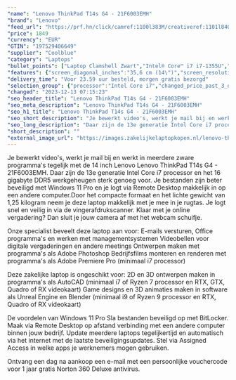 ```yaml
---
"name": "Lenovo ThinkPad T14s G4 - 21F6003EMH"
"brand": "Lenovo"
"feed_url": "https://prf.hn/click/camref:1100l383M/creativeref:1101l84031/destination:https%3A%2F%2Fwww.coolblue.nl%2Fproduct%2F933861"
"price": 1849
"currency": "EUR"
"GTIN": "197529406649"
"supplier": "Coolblue"
"category": "Laptops"
"bullet_points": ["Laptop Clamshell Zwart","Intel® Core™ i7 i7-1355U","35,6 cm (14\") WUXGA 1920 x 1200 Pixels IPS LED backlight 16:10","16 GB LPDDR5x-SDRAM 4800 MHz","512 GB SSD","Intel Iris Xe Graphics","Wi-Fi 6E (802.11ax) Bluetooth 5.1","Lithium-Polymeer (LiPo) 57 Wh 65 W","Windows 11 Pro"]
"features": {"screen_diagonal_inches":"35,6 cm (14\")","screen_resolution":"1920 x 1200 Pixels","processor_family":"Intel® Core™ i7","memory_size":"16 GB","memory_type":"LPDDR5x-SDRAM","total_storage_space":"512 GB","operating_system":"Windows 11 Pro","battery_capacity":"57 Wh","width":"317,5 mm","depth":"226,9 mm","height":"16,9 mm","weight":"1,25 kg"}
"delivery_time": "Voor 23.59 uur besteld, morgen gratis bezorgd"
"selection_group": {"processor":"Intel Core i7","changed_price_past_3_days":false,"product_family":"ThinkPad"}
"changed": "2023-12-13 07:15:23"
"seo_header_title": "Lenovo ThinkPad T14s G4 - 21F6003EMH"
"seo_meta_description": "Lenovo ThinkPad T14s G4 - 21F6003EMH"
"seo_h1_title": "Lenovo ThinkPad T14s G4 - 21F6003EMH"
"seo_short_description": "Je bewerkt video's, werkt je mail bij en werkt in meerdere zware programma's tegelijk met de 14 inch Lenovo Lenovo ThinkPad T14s G4 - 21F6003EMH."
"seo_long_description": "Daar zijn de 13e generatie Intel Core i7 processor en het 16 gigabyte DDR5 werkgeheugen sterk genoeg voor. Je bestanden zijn beter beveiligd met Windows 11 Pro en je logt via Remote Desktop makkelijk in op een andere computer. Door het compacte formaat en het lichte gewicht van 1,25 kilogram neem je deze laptop makkelijk met je mee in je rugtas. Je logt snel en veilig in via de vingerafdrukscanner. Klaar met je online vergadering? Dan sluit je jouw camera af met het webcam schuifje. \r\n\r\nOnze specialist beveelt deze laptop aan voor:\r\nE-mails versturen, Office programma's en werken met managementsystemen\r\nVideobellen voor digitale vergaderingen en andere meetings\r\nOntwerpen maken met programma's als Adobe Photoshop\r\nBedrijfsfilms monteren en renderen met programma's als Adobe Premiere Pro (minimaal i7 processor)\r\n\r\n\r\nDeze zakelijke laptop is ongeschikt voor:\r\n2D en 3D ontwerpen maken in programma's als AutoCAD (minimaal i7 of Ryzen 7 processor en RTX, GTX, Quadro of RX videokaart)\r\nGame designs en 3D animaties maken in software als Unreal Engine en Blender (minimaal i9 of Ryzen 9 processor en RTX, Quadro of RX videokaart)\r\n\r\n\r\nDe voordelen van Windows 11 Pro\r\nSla bestanden beveiligd op met BitLocker. \r\nMaak via Remote Desktop op afstand verbinding met een andere computer binnen jouw bedrijf. \r\nUpdate meerdere laptops tegelijkertijd en automatisch via het internet met de laatste beveiligingsupdates. \r\nStel via Assigned Access in welke apps je werknemers mogen gebruiken. \r\n\r\n \r\nOntvang een dag na aankoop een e-mail met een persoonlijke vouchercode voor 1 jaar gratis Norton 360 Deluxe antivirus."
"short_description": ""
"external_image_url": "https://images.zakelijkelaptopkopen.nl/lenovo-thinkpad-t14s-g4-21f6003emh.webp"
---
```


Je bewerkt video's, werkt je mail bij en werkt in meerdere zware programma's tegelijk met de 14 inch Lenovo Lenovo ThinkPad T14s G4 - 21F6003EMH. Daar zijn de 13e generatie Intel Core i7 processor en het 16 gigabyte DDR5 werkgeheugen sterk genoeg voor. Je bestanden zijn beter beveiligd met Windows 11 Pro en je logt via Remote Desktop makkelijk in op een andere computer.Door het compacte formaat en het lichte gewicht van 1,25 kilogram neem je deze laptop makkelijk met je mee in je rugtas. Je logt snel en veilig in via de vingerafdrukscanner. Klaar met je online vergadering? Dan sluit je jouw camera af met het webcam schuifje.

Onze specialist beveelt deze laptop aan voor:
E-mails versturen, Office programma's en werken met managementsystemen
Videobellen voor digitale vergaderingen en andere meetings
Ontwerpen maken met programma's als Adobe Photoshop
Bedrijfsfilms monteren en renderen met programma's als Adobe Premiere Pro (minimaal i7 processor)


Deze zakelijke laptop is ongeschikt voor:
2D en 3D ontwerpen maken in programma's als AutoCAD (minimaal i7 of Ryzen 7 processor en RTX, GTX, Quadro of RX videokaart)
Game designs en 3D animaties maken in software als Unreal Engine en Blender (minimaal i9 of Ryzen 9 processor en RTX, Quadro of RX videokaart)


De voordelen van Windows 11 Pro
Sla bestanden beveiligd op met BitLocker.
Maak via Remote Desktop op afstand verbinding met een andere computer binnen jouw bedrijf.
Update meerdere laptops tegelijkertijd en automatisch via het internet met de laatste beveiligingsupdates.
Stel via Assigned Access in welke apps je werknemers mogen gebruiken.

 
Ontvang een dag na aankoop een e-mail met een persoonlijke vouchercode voor 1 jaar gratis Norton 360 Deluxe antivirus.